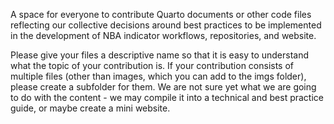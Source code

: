 A space for everyone to contribute Quarto documents or other code files reflecting our collective decisions around best practices to be implemented in the development of NBA indicator workflows, repositories, and website.

Please give your files a descriptive name so that it is easy to understand what the topic of your contribution is. If your contribution consists of multiple files (other than images, which you can add to the imgs folder), please create a subfolder for them. We are not sure yet what we are going to do with the content - we may compile it into a technical and best practice guide, or maybe create a mini website.
